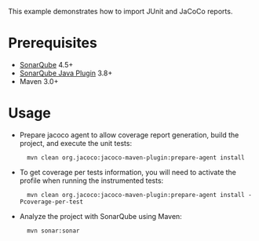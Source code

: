 This example demonstrates how to import JUnit and JaCoCo reports.

Prerequisites
=============
* [SonarQube](http://www.sonarsource.org/downloads/) 4.5+
* [SonarQube Java Plugin](http://docs.sonarqube.org/display/SONAR/Java+Plugin) 3.8+
* Maven 3.0+


Usage
=====
* Prepare jacoco agent to allow coverage report generation, build the project, and execute the unit tests:

        mvn clean org.jacoco:jacoco-maven-plugin:prepare-agent install

* To get coverage per tests information, you will need to activate the profile when running the instrumented tests:

        mvn clean org.jacoco:jacoco-maven-plugin:prepare-agent install -Pcoverage-per-test

* Analyze the project with SonarQube using Maven:

        mvn sonar:sonar

